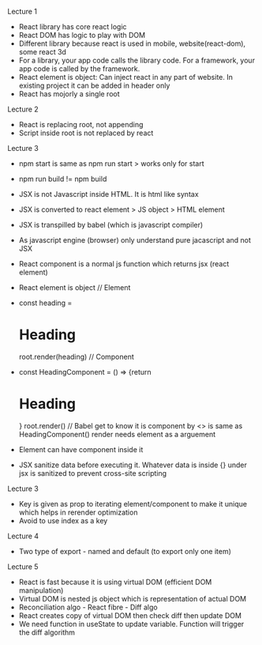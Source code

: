 Lecture 1

- React library has core react logic
- React DOM has logic to play with DOM
- Different library because react is used in mobile, website(react-dom), some react 3d
- For a library, your app code calls the library code. For a framework, your app code is called by the framework.
- React element is object: Can inject react in any part of website. In existing project it can be added in header only
- React has mojorly a single root

Lecture 2

- React is replacing root, not appending
- Script inside root is not replaced by react

Lecture 3

- npm start is same as npm run start > works only for start
- npm run build != npm build

- JSX is not Javascript inside HTML. It is html like syntax
- JSX is converted to react element > JS object > HTML element
- JSX is transpilled by babel (which is javascript compiler)
- As javascript engine (browser) only understand pure jacascript and not JSX

- React component is a normal js function which returns jsx (react element)
- React element is object
  // Element
- const heading = <h1>Heading</h1>
  root.render(heading)
  // Component
- const HeadingComponent = () => {return <h1>Heading</h1>}
  root.render(<HeadingComponent />) // Babel get to know it is component by <>
  <HeadingComponent /> is same as HeadingComponent()
  render needs element as a arguement

- Element can have component inside it
- JSX sanitize data before executing it. Whatever data is inside {} under jsx is sanitized to prevent cross-site scripting

Lecture 3

- Key is given as prop to iterating element/component to make it unique which helps in rerender optimization
- Avoid to use index as a key

Lecture 4

- Two type of export - named and default (to export only one item)

Lecture 5

- React is fast because it is using virtual DOM (efficient DOM manipulation)
- Virtual DOM is nested js object which is representation of actual DOM
- Reconciliation algo - React fibre - Diff algo
- React creates copy of virtual DOM then check diff then update DOM
- We need function in useState to update variable. Function will trigger the diff algorithm
